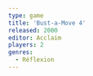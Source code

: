 ```yaml
---
type: game
title: 'Bust-a-Move 4'
released: 2000
editor: Acclaim
players: 2
genres:
  - Réflexion
---
```

